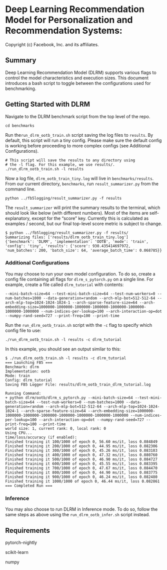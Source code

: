# Deep Learning Recommendation Model for Personalization and Recommendation Systems:

Copyright (c) Facebook, Inc. and its affiliates.

## Summary
Deep Learning Recommendation Model (DLRM) supports various flags to control the model characteristics and execution sizes. This document introduces a bash script to toggle between the configurations used for benchmarking.

## Getting Started with DLRM
Navigate to the DLRM benchmark script from the top level of the repo.
```
cd benchmarks
```

Run the`run_dlrm_ootb_train.sh` script saving the log files to `results`. By default, this script will run a tiny config. Please make sure the default config is working before proceeding to more complex configs (see Additional Configurations).
```
# This script will save the results to any directory using
# the -l flag. For this example, we use results/.
./run_dlrm_ootb_train.sh -l results
```

Now a log file, `dlrm_ootb_train_tiny.log` will live in `benchmarks/results`. From our current directory, `benchmarks`, run `result_summarizer.py` from the command line.
```
python ../fb5logging/result_summarizer.py -f results
```

The `result_summarizer` will print the summary results to the terminal, which should look like below (with different numbers). Most of the items are self-explanatory, except for the “score” key. Currently this is calculated as examples / second, but our final top-level score metric is subject to change.
```
$ python ../fb5logging/result_summarizer.py -f results/
Summarizing files: ['results/dlrm_ootb_train_tiny.log']
{'benchmark': 'DLRM', 'implementation': 'OOTB', 'mode': 'train', 'config': 'tiny', 'results': {'score': 930.435414697972, 'num_batches': 200, 'batch_size': 64, 'average_batch_time': 0.068785}}
```

### Additional Configurations
You may choose to run your own model configuration. To do so, create a config file containing all flags for `dlrm_s_pytorch.py` on a single line. For example, create a file called `dlrm_tutorial` with contents:

```
--mini-batch-size=64 --test-mini-batch-size=64 --test-num-workers=0 --num-batches=1000 --data-generation=random --arch-mlp-bot=512-512-64 --arch-mlp-top=1024-1024-1024-1 --arch-sparse-feature-size=64 --arch-embedding-size=1000000-1000000-1000000-1000000-1000000-1000000-1000000-1000000 --num-indices-per-lookup=100 --arch-interaction-op=dot --numpy-rand-seed=727 --print-freq=100 --print-time
```

Run the `run_dlrm_ootb_train.sh` script with the `-c` flag to specify which config file to use:

```
./run_dlrm_ootb_train.sh -l results -c dlrm_tutorial
```

In this example, you should see an output similar to this:

```
$ ./run_dlrm_ootb_train.sh -l results -c dlrm_tutorial
=== Launching FB5 ===
Benchmark: dlrm
Implementation: ootb
Mode: train
Config: dlrm_tutorial
Saving FB5 Logger File: results/dlrm_ootb_train_dlrm_tutorial.log

Running Command:
+ python dlrm/ootb/dlrm_s_pytorch.py --mini-batch-size=64 --test-mini-batch-size=64 --test-num-workers=0 --num-batches=1000 --data-generation=random --arch-mlp-bot=512-512-64 --arch-mlp-top=1024-1024-1024-1 --arch-sparse-feature-size=64 --arch-embedding-size=1000000-1000000-1000000-1000000-1000000-1000000-1000000-1000000 --num-indices-per-lookup=100 --arch-interaction-op=dot --numpy-rand-seed=727 --print-freq=100 --print-time
world size: 1, current rank: 0, local rank: 0
Using CPU...
time/loss/accuracy (if enabled):
Finished training it 100/1000 of epoch 0, 56.60 ms/it, loss 0.084849
Finished training it 200/1000 of epoch 0, 44.95 ms/it, loss 0.082306
Finished training it 300/1000 of epoch 0, 45.26 ms/it, loss 0.083103
Finished training it 400/1000 of epoch 0, 47.32 ms/it, loss 0.080760
Finished training it 500/1000 of epoch 0, 46.90 ms/it, loss 0.084727
Finished training it 600/1000 of epoch 0, 45.55 ms/it, loss 0.083395
Finished training it 700/1000 of epoch 0, 47.67 ms/it, loss 0.084470
Finished training it 800/1000 of epoch 0, 44.90 ms/it, loss 0.083775
Finished training it 900/1000 of epoch 0, 46.24 ms/it, loss 0.082480
Finished training it 1000/1000 of epoch 0, 46.44 ms/it, loss 0.082861
=== Completed Run ===
```

### Inference
You may also choose to run DLRM in Inference mode. To do so, follow the same steps as above using the `run_dlrm_ootb_infer.sh` script instead.

## Requirements
pytorch-nightly

scikit-learn

numpy

